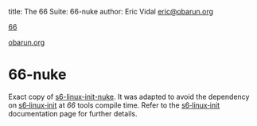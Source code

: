 title: The 66 Suite: 66-nuke
author: Eric Vidal <eric@obarun.org>

[66](index.html)

[obarun.org](https://web.obarun.org)

# 66-nuke

Exact copy of [s6-linux-init-nuke](https://skarnet.org/software/s6-linux-init/s6-linux-init-nuke.html). It was adapted to avoid the dependency on [s6‑linux‑init](https://skarnet.org/software/s6‑linux‑init) at *66* tools compile time. Refer to the [s6‑linux‑init](https://skarnet.org/software/s6‑linux‑init) documentation page for further details.

